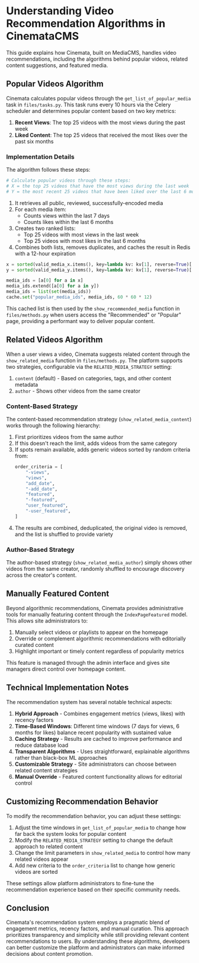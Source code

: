 # Understanding Video Recommendation Algorithms in CinemataCMS

This guide explains how Cinemata, built on MediaCMS, handles video recommendations, including the algorithms behind popular videos, related content suggestions, and featured media.

## Popular Videos Algorithm

Cinemata calculates popular videos through the `get_list_of_popular_media` task in `files/tasks.py`. This task runs every 10 hours via the Celery scheduler and determines popular content based on two key metrics:

1. **Recent Views**: The top 25 videos with the most views during the past week
2. **Liked Content**: The top 25 videos that received the most likes over the past six months

### Implementation Details

The algorithm follows these steps:

```python
# Calculate popular videos through these steps:
# X = the top 25 videos that have the most views during the last week
# Y = the most recent 25 videos that have been liked over the last 6 months
```

1. It retrieves all public, reviewed, successfully-encoded media
2. For each media item:
   - Counts views within the last 7 days
   - Counts likes within the last 6 months
3. Creates two ranked lists:
   - Top 25 videos with most views in the last week
   - Top 25 videos with most likes in the last 6 months
4. Combines both lists, removes duplicates, and caches the result in Redis with a 12-hour expiration

```python
x = sorted(valid_media_x.items(), key=lambda kv: kv[1], reverse=True)[:25]
y = sorted(valid_media_y.items(), key=lambda kv: kv[1], reverse=True)[:25]

media_ids = [a[0] for a in x]
media_ids.extend([a[0] for a in y])
media_ids = list(set(media_ids))
cache.set("popular_media_ids", media_ids, 60 * 60 * 12)
```

This cached list is then used by the `show_recommended_media` function in `files/methods.py` when users access the "Recommended" or "Popular" page, providing a performant way to deliver popular content.

## Related Videos Algorithm

When a user views a video, Cinemata suggests related content through the `show_related_media` function in `files/methods.py`. The platform supports two strategies, configurable via the `RELATED_MEDIA_STRATEGY` setting:

1. `content` (default) - Based on categories, tags, and other content metadata
2. `author` - Shows other videos from the same creator

### Content-Based Strategy

The content-based recommendation strategy (`show_related_media_content`) works through the following hierarchy:

1. First prioritizes videos from the same author
2. If this doesn't reach the limit, adds videos from the same category
3. If spots remain available, adds generic videos sorted by random criteria from:
   ```python
   order_criteria = [
       "-views",
       "views",
       "add_date",
       "-add_date",
       "featured",
       "-featured",
       "user_featured",
       "-user_featured",
   ]
   ```
4. The results are combined, deduplicated, the original video is removed, and the list is shuffled to provide variety

### Author-Based Strategy

The author-based strategy (`show_related_media_author`) simply shows other videos from the same creator, randomly shuffled to encourage discovery across the creator's content.

## Manually Featured Content

Beyond algorithmic recommendations, Cinemata provides administrative tools for manually featuring content through the `IndexPageFeatured` model. This allows site administrators to:

1. Manually select videos or playlists to appear on the homepage
2. Override or complement algorithmic recommendations with editorially curated content
3. Highlight important or timely content regardless of popularity metrics

This feature is managed through the admin interface and gives site managers direct control over homepage content.

## Technical Implementation Notes

The recommendation system has several notable technical aspects:

1. **Hybrid Approach** - Combines engagement metrics (views, likes) with recency factors
2. **Time-Based Windows**: Different time windows (7 days for views, 6 months for likes) balance recent popularity with sustained value
3. **Caching Strategy** - Results are cached to improve performance and reduce database load
4. **Transparent Algorithms** - Uses straightforward, explainable algorithms rather than black-box ML approaches
5. **Customizable Strategy** - Site administrators can choose between related content strategies
6. **Manual Override** - Featured content functionality allows for editorial control

## Customizing Recommendation Behavior

To modify the recommendation behavior, you can adjust these settings:

1. Adjust the time windows in `get_list_of_popular_media` to change how far back the system looks for popular content
2. Modify the `RELATED_MEDIA_STRATEGY` setting to change the default approach to related content
3. Change the limit parameters in `show_related_media` to control how many related videos appear
4. Add new criteria to the `order_criteria` list to change how generic videos are sorted

These settings allow platform administrators to fine-tune the recommendation experience based on their specific community needs.

## Conclusion

Cinemata's recommendation system employs a pragmatic blend of engagement metrics, recency factors, and manual curation. This approach prioritizes transparency and simplicity while still providing relevant content recommendations to users. By understanding these algorithms, developers can better customize the platform and administrators can make informed decisions about content promotion.
